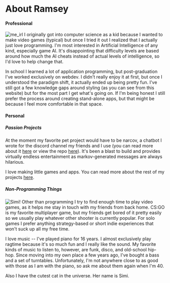 # About Ramsey
#### Professional
![me_irl](http://threedliams.github.io/pages/assets/about/me.png)
I originally got into computer science as a kid because I wanted to make video games (typical) but once I tried it out I realized that I actually just love programming. I'm most interested in Artificial Intelligence of any kind, especially game AI. It's disappointing that difficulty levels are based around how much the AI cheats instead of actual levels of intelligence, so I'd love to help change that.

In school I learned a lot of application programming, but post-graduation I've worked exclusively on webdev. I didn't really enjoy it at first, but once I understood the paradigm shift, it actually ended up being pretty fun. I've still got a few knowledge gaps around styling (as you can see from this website) but for the most part I get what's going on. If I'm being honest I still prefer the process around creating stand-alone apps, but that might be because I feel more comfortable in that space.
 
#### Personal
##### Passion Projects
At the moment my favorite pet project would have to be narcov, a chatbot I wrote for the discord channel my friends and I use (you can read more about it [here](https://threedliams.github.io/projects/narcov) or view the repo [here](https://github.com/threedliams/CallbackBot)). It's been a blast to build and provides virtually endless entertainment as markov-generated messages are always hilarious.

I love making little games and apps. You can read more about the rest of my projects [here](https://threedliams.github.io/projects).

##### Non-Programming Things
![Simi!](http://threedliams.github.io/pages/assets/about/simi.jpg)
Other than programming I try to find enough time to play video games, as it helps me stay in touch with my friends from back home. CS:GO is my favorite multiplayer game, but my friends get bored of it pretty easily so we usually play whatever other shooter is currently popular. For solo games I prefer anything strategy-based or short indie experiences that won't suck up all my free time.

I love music -- I've played piano for 16 years. I almost exclusively play ragtime because it's so much fun and I really like the sound. My favorite kinds of music to listen to, however, are funk, disco, and old-school hip-hop. Since moving into my own place a few years ago, I've bought a bass and a set of turntables. Unfortunately, I'm not anywhere close to as good with those as I am with the piano, so ask me about them again when I'm 40.

Also I have the cutest cat in the universe. Her name is Simi.